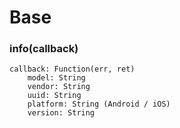 # Base

### info(callback)
	callback: Function(err, ret)
		model: String
		vendor: String
		uuid: String
		platform: String (Android / iOS)
		version: String

